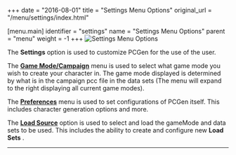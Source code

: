 +++
date = "2016-08-01"
title = "Settings Menu Options"
original_url = "/menu/settings/index.html"

[menu.main]
    identifier = "settings"
    name = "Settings Menu Options"
    parent = "menu"
        weight = -1
+++
![Settings Menu Options](../../images/menus/settings.png)

The **Settings** option is used to customize PCGen for the use of the
user.

The [**Game Mode/Campaign**](/menu/settings/gamemode.html) menu is used
to select what game mode you wish to create your character in. The game
mode displayed is determined by what is in the campaign pcc file in the
data sets (The menu will expand to the right displaying all current game
modes).

The [**Preferences**](/menu/settings/preferences.html) menu is used to
set configurations of PCGen itself. This includes character generation
options and more.

The [**Load Source**](/menu/settings/source-loading.html) option is used
to select and load the gameMode and data sets to be used. This includes
the ability to create and configure new **Load Sets** .

------------------------------------------------------------------------



